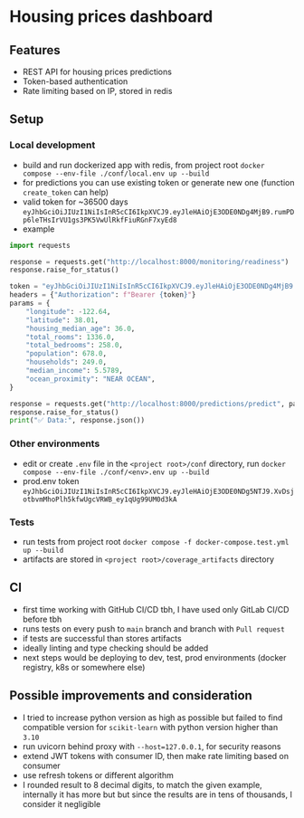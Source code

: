 # Housing prices dashboard


## Features
- REST API for housing prices predictions
- Token-based authentication
- Rate limiting based on IP, stored in redis


## Setup
### Local development
- build and run dockerized app with redis, from project root `docker compose --env-file ./conf/local.env up --build`
- for predictions you can use existing token or generate new one (function `create_token` can help)
- valid token for ~36500 days `eyJhbGciOiJIUzI1NiIsInR5cCI6IkpXVCJ9.eyJleHAiOjE3ODE0NDg4MjB9.rumPDp6leTHsIrVU1gs3PK5VwUlRkfFiuRGnF7xyEd8`
- example
```python
import requests

response = requests.get("http://localhost:8000/monitoring/readiness")
response.raise_for_status()

token = "eyJhbGciOiJIUzI1NiIsInR5cCI6IkpXVCJ9.eyJleHAiOjE3ODE0NDg4MjB9.rumPDp6leTHsIrVU1gs3PK5VwUlRkfFiuRGnF7xyEd8"
headers = {"Authorization": f"Bearer {token}"}
params = {
    "longitude": -122.64,
    "latitude": 38.01,
    "housing_median_age": 36.0,
    "total_rooms": 1336.0,
    "total_bedrooms": 258.0,
    "population": 678.0,
    "households": 249.0,
    "median_income": 5.5789,
    "ocean_proximity": "NEAR OCEAN",
}

response = requests.get("http://localhost:8000/predictions/predict", params=params, headers=headers)
response.raise_for_status()
print("✅ Data:", response.json()) 
```

### Other environments
- edit or create `.env` file in the `<project root>/conf` directory, run `docker compose --env-file ./conf/<env>.env up --build`
- prod.env token `eyJhbGciOiJIUzI1NiIsInR5cCI6IkpXVCJ9.eyJleHAiOjE3ODE0NDg5NTJ9.XvDsjotbvmMhoPlh5kfwUgcVRWB_ey1qUg99UM0d3kA`

### Tests
- run tests from project root `docker compose -f docker-compose.test.yml up --build`
- artifacts are stored in `<project root>/coverage_artifacts` directory

## CI
- first time working with GitHub CI/CD tbh, I have used only GitLab CI/CD before tbh
- runs tests on every push to `main` branch and branch with `Pull request`
- if tests are successful than stores artifacts
- ideally linting and type checking should be added
- next steps would be deploying to dev, test, prod environments (docker registry, k8s or somewhere else)


## Possible improvements and consideration
- I tried to increase python version as high as possible but failed to find compatible version for `scikit-learn` with python version higher than `3.10`
- run uvicorn behind proxy with `--host=127.0.0.1`, for security reasons
- extend JWT tokens with consumer ID, then make rate limiting based on consumer
- use refresh tokens or different algorithm
- I rounded result to 8 decimal digits, to match the given example, internally it has more but but since the results are in tens of thousands, I consider it negligible